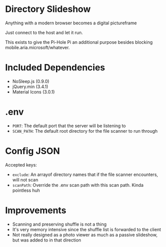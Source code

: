 # Directory Slideshow

Anything with a modern browser becomes a digital pictureframe

Just connect to the host and let it run.

This exists to give the Pi-Hole Pi an additional purpose besides blocking mobile.aria.microsoft/whatever.

# Included Dependencies

- NoSleep.js (0.9.0)
- jQuery.min (3.4.1)
- Material Icons (3.0.1)

# .env

- `PORT`: The default port that the server will be listening to
- `SCAN_PATH`: The default root directory for the file scanner to run through

# Config JSON

Accepted keys:
- `exclude`: An arrayof directory names that if the file scanner encounters, will not scan
- `scanPath`: Override the .env scan path with this scan path. Kinda pointless huh

# Improvements

- Scanning and preserving shuffle is not a thing
- It's very memory intensive since the shuffle list is forwarded to the client
- Not really designed as a photo viewer as much as a passive slideshow, but was added to in that direction